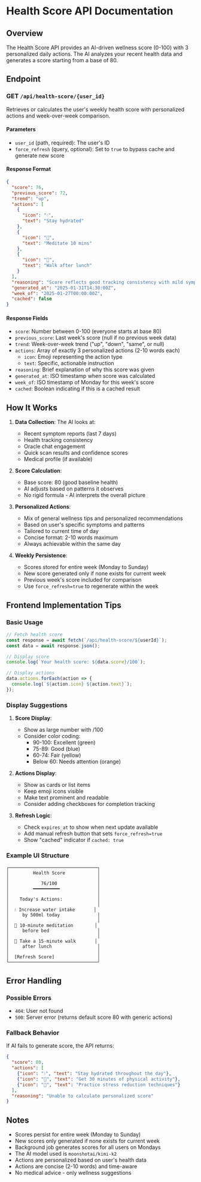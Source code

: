 # Health Score API Documentation

## Overview
The Health Score API provides an AI-driven wellness score (0-100) with 3 personalized daily actions. The AI analyzes your recent health data and generates a score starting from a base of 80.

## Endpoint

### GET `/api/health-score/{user_id}`

Retrieves or calculates the user's weekly health score with personalized actions and week-over-week comparison.

#### Parameters
- `user_id` (path, required): The user's ID
- `force_refresh` (query, optional): Set to `true` to bypass cache and generate new score

#### Response Format
```json
{
  "score": 76,
  "previous_score": 72,
  "trend": "up",
  "actions": [
    {
      "icon": "💧",
      "text": "Stay hydrated"
    },
    {
      "icon": "🧘",
      "text": "Meditate 10 mins"
    },
    {
      "icon": "🚶",
      "text": "Walk after lunch"
    }
  ],
  "reasoning": "Score reflects good tracking consistency with mild symptom activity",
  "generated_at": "2025-01-31T14:30:00Z",
  "week_of": "2025-01-27T00:00:00Z",
  "cached": false
}
```

#### Response Fields
- `score`: Number between 0-100 (everyone starts at base 80)
- `previous_score`: Last week's score (null if no previous week data)
- `trend`: Week-over-week trend ("up", "down", "same", or null)
- `actions`: Array of exactly 3 personalized actions (2-10 words each)
  - `icon`: Emoji representing the action type
  - `text`: Specific, actionable instruction
- `reasoning`: Brief explanation of why this score was given
- `generated_at`: ISO timestamp when score was calculated
- `week_of`: ISO timestamp of Monday for this week's score
- `cached`: Boolean indicating if this is a cached result

## How It Works

1. **Data Collection**: The AI looks at:
   - Recent symptom reports (last 7 days)
   - Health tracking consistency
   - Oracle chat engagement
   - Quick scan results and confidence scores
   - Medical profile (if available)

2. **Score Calculation**: 
   - Base score: 80 (good baseline health)
   - AI adjusts based on patterns it observes
   - No rigid formula - AI interprets the overall picture

3. **Personalized Actions**:
   - Mix of general wellness tips and personalized recommendations
   - Based on user's specific symptoms and patterns
   - Tailored to current time of day
   - Concise format: 2-10 words maximum
   - Always achievable within the same day

4. **Weekly Persistence**:
   - Scores stored for entire week (Monday to Sunday)
   - New score generated only if none exists for current week
   - Previous week's score included for comparison
   - Use `force_refresh=true` to regenerate within the week

## Frontend Implementation Tips

### Basic Usage
```javascript
// Fetch health score
const response = await fetch(`/api/health-score/${userId}`);
const data = await response.json();

// Display score
console.log(`Your health score: ${data.score}/100`);

// Display actions
data.actions.forEach(action => {
  console.log(`${action.icon} ${action.text}`);
});
```

### Display Suggestions

1. **Score Display**:
   - Show as large number with /100
   - Consider color coding:
     - 90-100: Excellent (green)
     - 75-89: Good (blue)
     - 60-74: Fair (yellow)
     - Below 60: Needs attention (orange)

2. **Actions Display**:
   - Show as cards or list items
   - Keep emoji icons visible
   - Make text prominent and readable
   - Consider adding checkboxes for completion tracking

3. **Refresh Logic**:
   - Check `expires_at` to show when next update available
   - Add manual refresh button that sets `force_refresh=true`
   - Show "cached" indicator if `cached: true`

### Example UI Structure
```
┌─────────────────────────────────┐
│         Health Score            │
│                                 │
│            76/100               │
│         ━━━━━━━━━━              │
│                                 │
│    Today's Actions:             │
│                                 │
│  💧 Increase water intake       │
│     by 500ml today              │
│                                 │
│  🧘 10-minute meditation        │
│     before bed                  │
│                                 │
│  🚶 Take a 15-minute walk       │
│     after lunch                 │
│                                 │
│  [Refresh Score]                │
└─────────────────────────────────┘
```

## Error Handling

### Possible Errors
- `404`: User not found
- `500`: Server error (returns default score 80 with generic actions)

### Fallback Behavior
If AI fails to generate score, the API returns:
```json
{
  "score": 80,
  "actions": [
    {"icon": "💧", "text": "Stay hydrated throughout the day"},
    {"icon": "🏃", "text": "Get 30 minutes of physical activity"},
    {"icon": "🧘", "text": "Practice stress reduction techniques"}
  ],
  "reasoning": "Unable to calculate personalized score"
}
```

## Notes

- Scores persist for entire week (Monday to Sunday)
- New scores only generated if none exists for current week
- Background job generates scores for all users on Mondays
- The AI model used is `moonshotai/kimi-k2`
- Actions are personalized based on user's health data
- Actions are concise (2-10 words) and time-aware
- No medical advice - only wellness suggestions